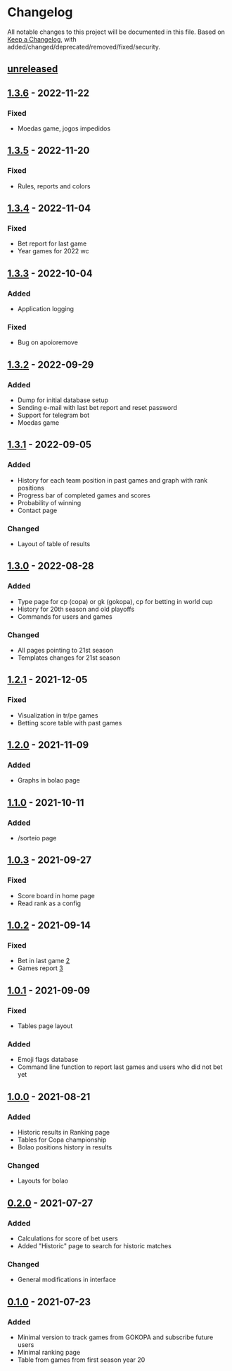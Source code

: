 # Changelog

All notable changes to this project will be documented in this file. Based on [Keep a Changelog](https://keepachangelog.com/en/1.0.0/), with added/changed/deprecated/removed/fixed/security.

## [unreleased]
## [1.3.6] - 2022-11-22

### Fixed
- Moedas game, jogos impedidos

## [1.3.5] - 2022-11-20

### Fixed
- Rules, reports and colors

## [1.3.4] - 2022-11-04

### Fixed
- Bet report for last game
- Year games for 2022 wc

## [1.3.3] - 2022-10-04

### Added
- Application logging

### Fixed
- Bug on apoioremove

## [1.3.2] - 2022-09-29

### Added
- Dump for initial database setup
- Sending e-mail with last bet report and reset password
- Support for telegram bot
- Moedas game

## [1.3.1] - 2022-09-05

### Added
- History for each team position in past games and graph with rank positions
- Progress bar of completed games and scores
- Probability of winning
- Contact page

### Changed
- Layout of table of results

## [1.3.0] - 2022-08-28

### Added
- Type page for cp (copa) or gk (gokopa), cp for betting in world cup
- History for 20th season and old playoffs
- Commands for users and games

### Changed
- All pages pointing to 21st season
- Templates changes for 21st season

## [1.2.1] - 2021-12-05

### Fixed
- Visualization in tr/pe games
- Betting score table with past games

## [1.2.0] - 2021-11-09

### Added
- Graphs in bolao page

## [1.1.0] - 2021-10-11

### Added
- /sorteio page

## [1.0.3] - 2021-09-27

### Fixed
- Score board in home page
- Read rank as a config

## [1.0.2] - 2021-09-14

### Fixed
- Bet in last game [2](https://github.com/leafarlins/gokopa/issues/2)
- Games report [3](https://github.com/leafarlins/gokopa/issues/3)

## [1.0.1] - 2021-09-09

### Fixed
- Tables page layout

### Added
- Emoji flags database
- Command line function to report last games and users who did not bet yet

## [1.0.0] - 2021-08-21

### Added
- Historic results in Ranking page
- Tables for Copa championship
- Bolao positions history in results

### Changed
- Layouts for bolao

## [0.2.0] - 2021-07-27

### Added
- Calculations for score of bet users
- Added "Historic" page to search for historic matches

### Changed
- General modifications in interface

## [0.1.0] - 2021-07-23

### Added

- Minimal version to track games from GOKOPA and subscribe future users
- Minimal ranking page
- Table from games from first season year 20


[unreleased]: https://github.com/leafarlins/gokopa/compare/v1.3.6...HEAD
[1.3.6]: https://github.com/leafarlins/gokopa/compare/v1.3.5..1.3.6/
[1.3.5]: https://github.com/leafarlins/gokopa/compare/v1.3.4..1.3.5/
[1.3.4]: https://github.com/leafarlins/gokopa/compare/v1.3.3..1.3.4/
[1.3.3]: https://github.com/leafarlins/gokopa/compare/v1.3.2..1.3.3/
[1.3.2]: https://github.com/leafarlins/gokopa/compare/v1.3.1..1.3.2/
[1.3.1]: https://github.com/leafarlins/gokopa/compare/v1.3.0..1.3.1/
[1.3.0]: https://github.com/leafarlins/gokopa/compare/v1.2.1..1.3.0/
[1.2.1]: https://github.com/leafarlins/gokopa/compare/v1.2.0...v1.2.1
[1.2.0]: https://github.com/leafarlins/gokopa/compare/v1.1.0...v1.2.0
[1.1.0]: https://github.com/leafarlins/gokopa/compare/v1.0.3...v1.1.0
[1.0.3]: https://github.com/leafarlins/gokopa/compare/v1.0.2...v1.0.3
[1.0.2]: https://github.com/leafarlins/gokopa/compare/v1.0.1...v1.0.2
[1.0.1]: https://github.com/leafarlins/gokopa/compare/v1.0.0...v1.0.1
[1.0.0]: https://github.com/leafarlins/gokopa/compare/v0.2.0...v1.0.0
[0.2.0]: https://github.com/leafarlins/gokopa/compare/v0.1.0...v0.2.0
[0.1.0]: https://github.com/leafarlins/gokopa/releases/tag/v0.1.0
